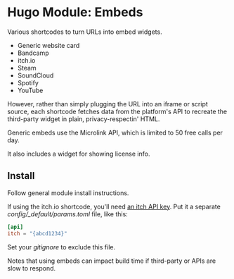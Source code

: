 # Hugo Module: Embeds
Various shortcodes to turn URLs into embed widgets.
- Generic website card
- Bandcamp
- itch\.io
- Steam
- SoundCloud
- Spotify
- YouTube

However, rather than simply plugging the URL into an iframe or script source, each shortcode fetches data from the platform's API to recreate the third-party widget in plain, privacy-respectin' HTML.

Generic embeds use the Microlink API, which is limited to 50 free calls per day.

It also includes a widget for showing license info.

## Install
Follow general module install instructions.

If using the itch\.io shortcode, you'll need [an itch API key](https://itch.io/api-keys). Put it a separate *config/_default/params.toml* file, like this:

```toml
[api]
itch = "{abcd1234}"
```

Set your *gitignore* to exclude this file.

Notes that using embeds can impact build time if third-party or APIs are slow to respond.